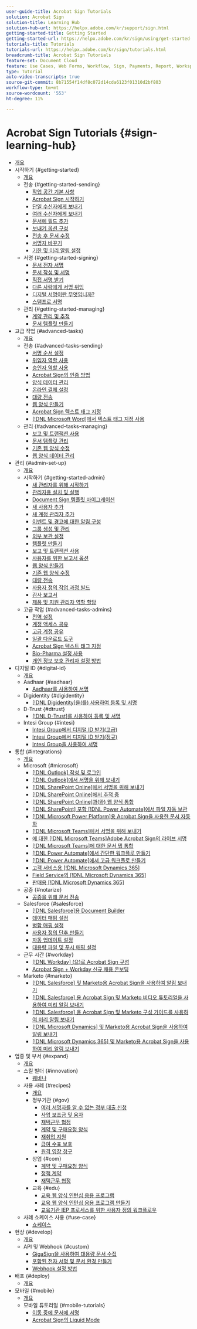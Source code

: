 ```yaml
---
user-guide-title: Acrobat Sign Tutorials
solution: Acrobat Sign
solution-title: Learning Hub
solution-hub-url: https://helpx.adobe.com/kr/support/sign.html
getting-started-title: Getting Started
getting-started-url: https://helpx.adobe.com/kr/sign/using/get-started-guide.html
tutorials-title: Tutorials
tutorials-url: https://helpx.adobe.com/kr/sign/tutorials.html
breadcrumb-title: Acrobat Sign Tutorials
feature-set: Document Cloud
feature: Use Cases, Web Forms, Workflow, Sign, Payments, Report, Workspace, Deadline, Administration, Digital ID, Form, Integrations, Mobile, Skill Builder
type: Tutorial
auto-video-transcripts: true
source-git-commit: 8b71554f14df8c072d14cda6123f01310d2bf803
workflow-type: tm+mt
source-wordcount: '553'
ht-degree: 11%

---
```



# Acrobat Sign Tutorials {#sign-learning-hub}

+ [개요](overview.md)
+ 시작하기 {#getting-started}
   + [개요](sign-beginner-tutorials/beginner-users-overview.md)
   + 전송 {#getting-started-sending}
      + [작업 공간 기본 사항](sign-beginner-tutorials/quick-tour.md)
      + [Acrobat Sign 시작하기](sign-beginner-tutorials/new-sender.md)
      + [단일 수신자에게 보내기](sign-beginner-tutorials/send-to-single-recipient.md)
      + [여러 수신자에게 보내기](sign-beginner-tutorials/send-to-multiple-recipients.md)
      + [문서에 필드 추가](sign-beginner-tutorials/adding-fields.md)
      + [보내기 옵션 구성](sign-beginner-tutorials/sending-options.md)
      + [전송 후 문서 수정](sign-beginner-tutorials/modify-in-flight.md)
      + [서명자 바꾸기](sign-beginner-tutorials/replace-signer.md)
      + [기한 및 미리 알림 설정](sign-beginner-tutorials/set-deadlines-reminders.md)
   + 서명 {#getting-started-signing}
      + [문서 전자 서명](sign-beginner-tutorials/electronically-sign-a-document.md)
      + [문서 작성 및 서명](sign-beginner-tutorials/fill-and-sign.md)
      + [직접 서명 받기](sign-beginner-tutorials/sign-in-person.md)
      + [다른 사람에게 서명 위임](sign-beginner-tutorials/delegate-signing.md)
      + [디지털 서명이란 무엇입니까?](sign-beginner-tutorials/sign-with-a-digital-signature.md)
      + [스탬프로 서명](sign-beginner-tutorials/sign-with-a-stamp.md)
   + 관리 {#getting-started-managing}
      + [계약 관리 및 추적](sign-beginner-tutorials/manage-and-track.md)
      + [문서 템플릿 만들기](https://experienceleague.adobe.com/docs/document-cloud-learn/sign-learning-hub/admin-set-up/getting-started-admin/create-a-template.html?lang=ko)
+ 고급 작업 {#advanced-tasks}
   + [개요](sign-advanced-users/advanced-users-overview.md)
   + 전송 {#advanced-tasks-sending}
      + [서명 순서 설정](sign-advanced-users/setting-up-routing.md)
      + [위임자 역할 사용](sign-advanced-users/delegate-signature.md)
      + [승인자 역할 사용](sign-advanced-users/add-an-approver.md)
      + [Acrobat Sign의 인증 방법](sign-advanced-users/authentication-methods.md)
      + [양식 데이터 관리](sign-advanced-users/manage-form-data.md)
      + [온라인 결제 설정](sign-advanced-users/set-up-online-payments.md)
      + [대량 전송](https://experienceleague.adobe.com/docs/document-cloud-learn/sign-learning-hub/admin-set-up/getting-started-admin/megasign.html?lang=ko)
      + [웹 양식 만들기](https://experienceleague.adobe.com/docs/document-cloud-learn/sign-learning-hub/admin-set-up/getting-started-admin/webform.html?lang=ko)
      + [Acrobat Sign 텍스트 태그 지정](https://experienceleague.adobe.com/docs/document-cloud-learn/sign-learning-hub/admin-set-up/advanced-tasks-admins/adobe-sign-text-tagging.html?lang=ko)
      + [ [!DNL Microsoft Word]에서 텍스트 태그 지정 사용](sign-advanced-users/text-tagging-word.md)
   + 관리 {#advanced-tasks-managing}
      + [보고 및 트랜잭션 사용](sign-advanced-users/creating-a-report.md)
      + [문서 템플릿 관리](sign-advanced-users/edit-a-template.md)
      + [기존 웹 양식 수정](sign-advanced-users/modify-webform.md)
      + [웹 양식 데이터 관리](sign-advanced-users/manage-webform-data.md)
+ 관리 {#admin-set-up}
   + [개요](admin/intro-admin-overview.md)
   + 시작하기 {#getting-started-admin}
      + [새 관리자를 위해 시작하기](admin/get-started-admin.md)
      + [관리자용 설치 및 실행](admin/up-and-running-admin.md)
      + [Document Sign 템플릿 마이그레이션](admin/docusign-templates.md)
      + [새 사용자 추가](admin/add-users-to-your-account.md)
      + [새 계정 관리자 추가](admin/add-admin.md)
      + [이벤트 및 경고에 대한 알림 구성](admin/set-up-shared-events-and-alert.md)
      + [그룹 생성 및 관리](admin/create-and-manage-groups.md)
      + [외부 보관 설정](admin/set-up-your-external-archive.md)
      + [템플릿 만들기](sign-advanced-users/create-a-template.md)
      + [보고 및 트랜잭션 사용](https://experienceleague.adobe.com/ko/docs/document-cloud-learn/sign-learning-hub/advanced-tasks/advanced-tasks-managing/creating-a-report)
      + [사용자를 위한 보고서 옵션](admin/report-options.md)
      + [웹 양식 만들기](sign-advanced-users/webform.md)
      + [기존 웹 양식 수정](https://experienceleague.adobe.com/docs/document-cloud-learn/sign-learning-hub/advanced-tasks/advanced-tasks-managing/modify-webform.html?lang=ko)
      + [대량 전송](sign-advanced-users/megasign.md)
      + [사용자 정의 작업 과정 빌드](admin/building-a-custom-workflow.md)
      + [감사 보고서](admin/audit-reports.md)
      + [제품 및 지원 관리자 역할 할당](admin/promote-admin.md)
   + 고급 작업 {#advanced-tasks-admins}
      + [전역 설정](admin/learn-about-global-settings.md)
      + [계정 액세스 공유](admin/share-account-access.md)
      + [고급 계정 공유](admin/advanced-account-sharing.md)
      + [일괄 다운로드 도구](admin/bulk-download-tool.md)
      + [Acrobat Sign 텍스트 태그 지정](sign-advanced-users/adobe-sign-text-tagging.md)
      + [Bio-Pharma 설정 사용](admin/use-bio-pharma-settings.md)
      + [개인 정보 보호 관리자 설정 방법](admin/privacy.md)
+ 디지털 ID {#digital-id}
   + [개요](digitalid/digitalid-overview.md)
   + Aadhaar {#aadhaar}
      + [Aadhaar를 사용하여 서명](digitalid/aadhaar-sign.md)
   + Digidentity {#digidentity}
      + [ [!DNL Digidentity]을(를) 사용하여 등록 및 서명](digitalid/digidentity-sign.md)
   + D-Trust {#dtrust}
      + [[!DNL D-Trust]를 사용하여 등록 및 서명](digitalid/d-trust.md)
   + Intesi Group {#intesi}
      + [Intesi Group에서 디지털 ID 받기(고급)](digitalid/intesi-advanced.md)
      + [Intesi Group에서 디지털 ID 받기(정규)](digitalid/intesi-qualified.md)
      + [Intesi Group을 사용하여 서명](digitalid/intesi-sign.md)
+ 통합 {#integrations}
   + [개요](integrations/integrations-overview.md)
   + Microsoft {#microsoft}
      + [ [!DNL Outlook] 작성 및 로그인](integrations/fill-and-sign-doc-microsoft-outlook.md)
      + [ [!DNL Outlook]에서 서명을 위해 보내기](integrations/send-for-signature-with-outlook.md)
      + [ [!DNL SharePoint Online]에서 서명을 위해 보내기](integrations/send-for-signature-with-sharepoint-online.md)
      + [ [!DNL SharePoint Online]에서 추적 중](integrations/track-an-agreement-with-sharepoint-online.md)
      + [ [!DNL SharePoint Online]과(와) 웹 양식 통합](integrations/integrate-web-form-sharepoint-online.md)
      + [ [!DNL SharePoint] 포함 [!DNL Power Automate]에서 파일 자동 보관](integrations/auto-archive-sharepoint-power-automate.md)
      + [ [!DNL Microsoft Power Platform]용 Acrobat Sign을 사용한 문서 자동화](integrations/documentautomation.md)
      + [ [!DNL Microsoft Teams]에서 서명을 위해 보내기](integrations/adobe-sign-teams-mortgage.md)
      + [에 대한  [!DNL Microsoft Teams]Adobe Acrobat Sign의 라이브 서명](integrations/live-sign-microsoft-teams.md)
      + [ [!DNL Microsoft Teams]에 대한 문서 탭 통합](integrations/acrobat-sign-teams-documents-tab.md)
      + [ [!DNL Power Automate]에서 간단한 워크플로 만들기](integrations/simple-workflow-power-automate.md)
      + [ [!DNL Power Automate]에서 고급 워크플로 만들기](integrations/advanced-workflow-power-automate.md)
      + [고객 서비스용 [!DNL Microsoft Dynamics 365]](integrations/dynamics-customer-service.md)
      + [Field Service의 [!DNL Microsoft Dynamics 365]](integrations/dynamics-field-service.md)
      + [판매용 [!DNL Microsoft Dynamics 365]](integrations/dynamics-sales.md)
   + 공증 {#notarize}
      + [공증을 위해 문서 전송](integrations/send-document-notarize.md)
   + Salesforce {#salesforce}
      + [ [!DNL Salesforce]용 Document Builder](integrations/create-an-agreement-template.md)
      + [데이터 매핑 설정](integrations/set-up-data-mapping.md)
      + [병합 매핑 설정](integrations/set-up-merging-map.md)
      + [사용자 정의 단추 만들기](integrations/create-a-custom-button.md)
      + [자동 업데이트 설정](integrations/salesforce-automatic-updates.md)
      + [대용량 파일 및 푸시 매핑 설정](integrations/salesforce-large-files.md)
   + 근무 시간 {#workday}
      + [[!DNL Workday] (으)로 Acrobat Sign 구성](integrations/workday.md)
      + [Acrobat Sign + Workday 신규 채용 온보딩](integrations/acrobat-sign-workday-onboarding.md)
   + Marketo {#marketo}
      + [ [!DNL Salesforce] 및 Marketo용 Acrobat Sign을 사용하여 알림 보내기](integrations/marketo-salesforce-sms.md)
      + [ [!DNL Salesforce] 용 Acrobat Sign 및 Marketo 비디오 튜토리얼을 사용하여 미리 알림 보내기](integrations/marketo-salesforce-reminder-video.md)
      + [ [!DNL Salesforce] 용 Acrobat Sign 및 Marketo 구성 가이드를 사용하여 미리 알림 보내기](integrations/marketo-salesforce-reminder.md)
      + [ [!DNL Microsoft Dynamics] 및 Marketo용 Acrobat Sign을 사용하여 알림 보내기](integrations/marketo-dynamics-sms.md)
      + [ [!DNL Microsoft Dynamics 365] 및 Marketo용 Acrobat Sign을 사용하여 미리 알림 보내기](integrations/marketo-dynamics-reminder.md)
+ 업종 및 부서 {#expand}
   + [개요](sign-usecase/expand-inspire-overview.md)
   + 스킬 빌더 {#innovation}
      + [웨비나](sign-usecase/innovation-series.md)
   + 사용 사례 {#recipes}
      + [개요](sign-usecase/recipes.md)
      + 정부기관 {#gov}
         + [여러 서명자를 알 수 없는 정부 대출 신청](sign-usecase/webform-multiple-signers.md)
         + [사업 보조금 및 융자](sign-usecase/usecasegovgrants.md)
         + [재택근무 협정](sign-usecase/usecasegovtelework.md)
         + [계약 및 구매요청 양식](sign-usecase/usecasegovcontracts.md)
         + [재취업 지원](sign-usecase/usecasegovreemployment.md)
         + [급여 수표 보호](sign-usecase/usecasegovpaycheck.md)
         + [원격 영장 청구](sign-usecase/usecasegovremote.md)
      + 상업 {#com}
         + [계약 및 구매요청 양식](sign-usecase/usecasecomcontracts.md)
         + [정책 계약](sign-usecase/usecasecompolicy.md)
         + [재택근무 협정](sign-usecase/usecasecomtelework.md)
      + 교육 {#edu}
         + [교육 웹 양식 인턴십 응용 프로그램](sign-usecase/usecase-edu-intern.md)
         + [교육 웹 양식 인턴십 응용 프로그램 만들기](sign-usecase/usecase-edu-intern-create.md)
         + [교육기관 IEP 프로세스를 위한 사용자 정의 워크플로우](sign-usecase/usecase-edu-iep.md)
   + 사례 쇼케이스 사용 {#use-case}
      + [쇼케이스](sign-usecase/use-case-showcase.md)
+ 현상 {#develop}
   + [개요](develop/develop-overview.md)
   + API 및 Webhook {#custom}
      + [GigaSign을 사용하여 대용량 문서 수집](develop/gigasign.md)
      + [포함된 전자 서명 및 문서 환경 만들기](develop/embeddedesignature.md)
      + [Webhook 설정 방법](develop/webhooks.md)
+ 배포 {#deploy}
   + [개요](deploy-overview.md)
+ 모바일 {#mobile}
   + [개요](mobile/mobile-overview.md)
   + 모바일 튜토리얼 {#mobile-tutorials}
      + [이동 중에 문서에 서명](mobile/sign-mobile.md)
      + [Acrobat Sign의 Liquid Mode](mobile/liquidmode.md)
